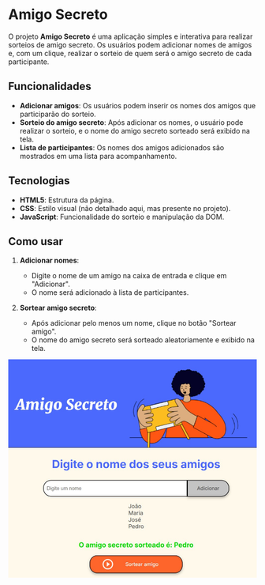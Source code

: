 # Amigo Secreto

O projeto **Amigo Secreto** é uma aplicação simples e interativa para realizar sorteios de amigo secreto. Os usuários podem adicionar nomes de amigos e, com um clique, realizar o sorteio de quem será o amigo secreto de cada participante.

## Funcionalidades

- **Adicionar amigos**: Os usuários podem inserir os nomes dos amigos que participarão do sorteio.
- **Sorteio do amigo secreto**: Após adicionar os nomes, o usuário pode realizar o sorteio, e o nome do amigo secreto sorteado será exibido na tela.
- **Lista de participantes**: Os nomes dos amigos adicionados são mostrados em uma lista para acompanhamento.

## Tecnologias

- **HTML5**: Estrutura da página.
- **CSS**: Estilo visual (não detalhado aqui, mas presente no projeto).
- **JavaScript**: Funcionalidade do sorteio e manipulação da DOM.

## Como usar

1. **Adicionar nomes**: 
   - Digite o nome de um amigo na caixa de entrada e clique em "Adicionar".
   - O nome será adicionado à lista de participantes.
   
2. **Sortear amigo secreto**:
   - Após adicionar pelo menos um nome, clique no botão "Sortear amigo".
   - O nome do amigo secreto será sorteado aleatoriamente e exibido na tela.

![Projeto Rodando](assets/amigo-secreto-img.jpg)
